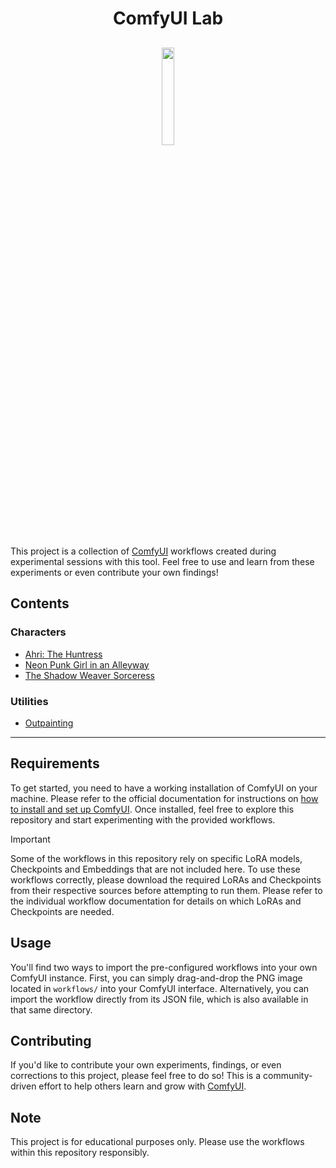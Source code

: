 <h1 align="center">ComfyUI Lab</h1>

<h2 align="center">
    <img width="20%" src="./.readme/logo.png" />
</h2>

This project is a collection of [ComfyUI](https://www.comfy.org/) workflows created during experimental sessions with this tool. Feel free to use and learn from these experiments or even contribute your own findings!

## Contents

### Characters

* [Ahri: The Huntress](./workflows/ahri-the-huntress/README.md)
* [Neon Punk Girl in an Alleyway](./workflows/neon-punk-girl-alleyway/README.md)
* [The Shadow Weaver Sorceress](./workflows/shadow-weaver-sorceress/README.md)

### Utilities

* [Outpainting](./utilities/outpainting/README.md)

---

## Requirements

To get started, you need to have a working installation of ComfyUI on your machine. Please refer to the official documentation for instructions on [how to install and set up ComfyUI](https://docs.comfy.org/get_started/pre_package). Once installed, feel free to explore this repository and start experimenting with the provided workflows.

> [!IMPORTANT]
> Some of the workflows in this repository rely on specific LoRA models, Checkpoints and Embeddings that are not included here. To use these workflows correctly, please download the required LoRAs and Checkpoints from their respective sources before attempting to run them. Please refer to the individual workflow documentation for details on which LoRAs and Checkpoints are needed.

## Usage

You'll find two ways to import the pre-configured workflows into your own ComfyUI instance. First, you can simply drag-and-drop the PNG image located in `workflows/` into your ComfyUI interface. Alternatively, you can import the workflow directly from its JSON file, which is also available in that same directory.

## Contributing

If you'd like to contribute your own experiments, findings, or even corrections to this project, please feel free to do so! This is a community-driven effort to help others learn and grow with [ComfyUI](https://www.comfy.org/).

## Note

This project is for educational purposes only. Please use the workflows within this repository responsibly.
